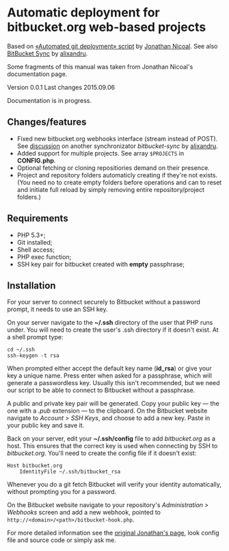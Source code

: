 
# Automatic deployment for bitbucket.org web-based projects

Based on [«Automated git deployment» script](http://jonathannicol.com/blog/2013/11/19/automaed-git-deployments-from-bitbucket/) by [Jonathan Nicoal](http://jonathannicol.com/). See also [BitBucket Sync](https://bitbucket.org/alixandru/bitbucket-sync) by [alixandru](https://bitbucket.org/alixandru/).

Some fragments of this manual was taken from Jonathan Nicoal's documentation page.

Version 0.0.1
Last changes 2015.09.06

Documentation is in progress.

## Changes/features

- Fixed new bitbucket.org webhooks interface (stream instead of POST). See [discussion](https://bitbucket.org/alixandru/bitbucket-sync/issues/34/bitbucket-api-change-breaks-gatewayphp#comment-None) on another synchronizator _bitbucket-sync_ by [alixandru](https://bitbucket.org/alixandru/).
- Added support for multiple projects. See array `$PROJECTS` in **CONFIG.php**.
- Optional fetching or cloning repositiories demand on their presence.
- Project and repository folders automaticly creating if they're not exists. (You need no to create empty folders before operations and can to reset and initiate full reload by simply removing entire repository/project folders.)

## Requirements

- PHP 5.3+;
- Git installed;
- Shell access;
- PHP exec function;
- SSH key pair for bitbucket created with **empty** passphrase;

## Installation

For your server to connect securely to Bitbucket without a password prompt, it needs to use an SSH key.

On your server navigate to the **~/.ssh** directory of the user that PHP runs under. You will need to create the user's .ssh directory if it doesn't exist. At a shell prompt type:

```
cd ~/.ssh
ssh-keygen -t rsa
```

When prompted either accept the default key name (**id_rsa**) or give your key a unique name. Press enter when asked for a passphrase, which will generate a passwordless key. Usually this isn't recommended, but we need our script to be able to connect to Bitbucket without a passphrase.

A public and private key pair will be generated. Copy your public key — the one with a _.pub_ extension — to the clipboard. On the Bitbucket website navigate to _Account > SSH Keys_, and choose to add a new key. Paste in your public key and save it.

Back on your server, edit your **~/.ssh/config** file to add _bitbucket.org_ as a host. This ensures that the correct key is used when connecting by SSH to _bitbucket.org_. You'll need to create the config file if it doesn't exist:

```
Host bitbucket.org
	IdentityFile ~/.ssh/bitbucket_rsa
```

Whenever you do a git fetch Bitbucket will verify your identity automatically, without prompting you for a password.

On the Bitbucket website navigate to your repository's _Administration > Webhooks_ screen and add a new webhook, pointed to `http://<domain>/<path>/bitbucket-hook.php`.

For more detailed information see the [original Jonathan's page](http://jonathannicol.com/blog/2013/11/19/automated-git-deployments-from-bitbucket/), look config file and source code or simply ask me.

